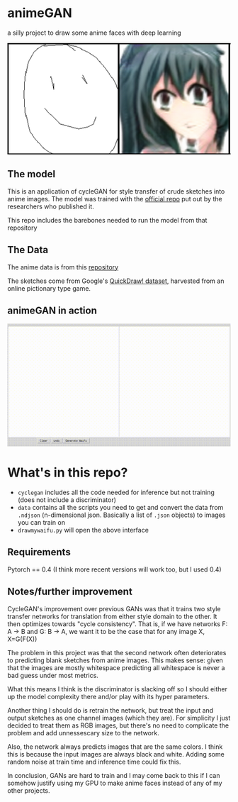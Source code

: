 # animeGAN
a silly project to draw some anime faces with deep learning

![](images/example.png)

## The model

This is an application of cycleGAN for style transfer of crude sketches into anime images. The model was trained with the [official
repo](https://github.com/junyanz/pytorch-CycleGAN-and-pix2pix) put out by the researchers who published it.

This repo includes the barebones needed to run the model from that repository

## The Data

The anime data is from this [repository](https://github.com/Mckinsey666/Anime-Face-Dataset)

The sketches come from Google's [QuickDraw! dataset](https://storage.cloud.google.com/quickdraw_dataset/full/simplified/), harvested from an online pictionary type game.

## animeGAN in action

![](images/demo_.gif)

# What's in this repo?
+ `cyclegan` includes all the code needed for inference but not training (does not include a discriminator)
+ `data` contains all the scripts you need to get and convert the data from `.ndjson` (n-dimensional json. Basically a list of `.json` objects) to images you can train on
+ `drawmywaifu.py` will open the above interface

## Requirements
Pytorch == 0.4 (I think more recent versions will work too, but I used 0.4) 

## Notes/further improvement
CycleGAN's improvement over previous GANs was that it trains two style transfer networks for translation from either style domain
to the other. It then optimizes towards "cycle consistency". That is, if we have networks F: A -> B and G: B -> A, we want it to be the case that for any image X, X=G(F(X))

The problem in this project was that the second network often deteriorates to predicting blank sketches from anime images. This
makes sense: given that the images are mostly whitespace predicting all whitespace is never a bad guess under most metrics.

What this means I think is the discriminator is slacking off so I should either up the model complexity there and/or play with its
hyper parameters.

Another thing I should do is retrain the network, but treat the input and output sketches as one channel images (which they are). For
simplicity I just decided to treat them as RGB images, but there's no need to complicate the problem and add unnessescary size
to the network.

Also, the network always predicts images that are the same colors. I think this is because the input images are always black and white. Adding
some random noise at train time and inference time could fix this.

In conclusion, GANs are hard to train and I may come back to this if I can somehow justify using my GPU to make anime faces instead of any of my other projects.
